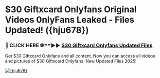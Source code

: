 # $30 Giftxcard Onlyfans Original Videos 0nlyFans Leaked - Files Updated! ({hju678})

<h3>🔴 CLICK HERE 🌐==►► <a href="https://tinyurl.com/ms9xzufz" rel="nofollow">$30 Giftxcard Onlyfans Updated Files</a></h3>

Get $30 Giftxcard Onlyfans and all content. Now you can access all videos and pictures of $30 Giftxcard Onlyfans. New Updated Files 2025!

[![{hju678}](https://i.imgur.com/PQ7UWWw.gif)](https://tinyurl.com/ms9xzufz)